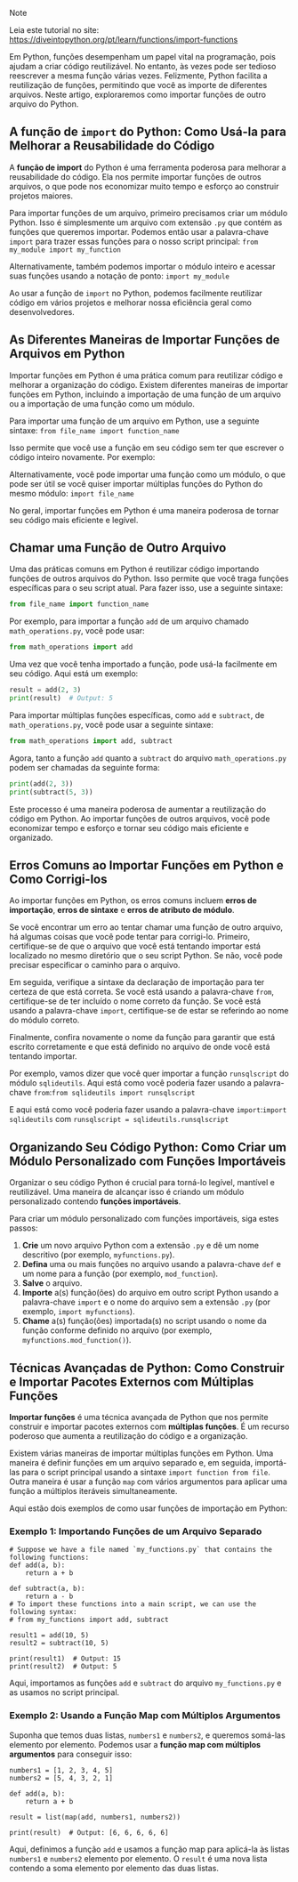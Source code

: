 > [!NOTE]
> Leia este tutorial no site: https://diveintopython.org/pt/learn/functions/import-functions

Em Python, funções desempenham um papel vital na programação, pois ajudam a criar código reutilizável. No entanto, às vezes pode ser tedioso reescrever a mesma função várias vezes. Felizmente, Python facilita a reutilização de funções, permitindo que você as importe de diferentes arquivos. Neste artigo, exploraremos como importar funções de outro arquivo do Python.

## A função de `import` do Python: Como Usá-la para Melhorar a Reusabilidade do Código

A **função de import** do Python é uma ferramenta poderosa para melhorar a reusabilidade do código. Ela nos permite importar funções de outros arquivos, o que pode nos economizar muito tempo e esforço ao construir projetos maiores.

Para importar funções de um arquivo, primeiro precisamos criar um módulo Python. Isso é simplesmente um arquivo com extensão `.py` que contém as funções que queremos importar. Podemos então usar a palavra-chave `import` para trazer essas funções para o nosso script principal: `from my_module import my_function`

Alternativamente, também podemos importar o módulo inteiro e acessar suas funções usando a notação de ponto: `import my_module`

Ao usar a função de `import` no Python, podemos facilmente reutilizar código em vários projetos e melhorar nossa eficiência geral como desenvolvedores.

## As Diferentes Maneiras de Importar Funções de Arquivos em Python

Importar funções em Python é uma prática comum para reutilizar código e melhorar a organização do código. Existem diferentes maneiras de importar funções em Python, incluindo a importação de uma função de um arquivo ou a importação de uma função como um módulo.

Para importar uma função de um arquivo em Python, use a seguinte sintaxe: `from file_name import function_name`

Isso permite que você use a função em seu código sem ter que escrever o código inteiro novamente. Por exemplo:

Alternativamente, você pode importar uma função como um módulo, o que pode ser útil se você quiser importar múltiplas funções do Python do mesmo módulo: `import file_name`

No geral, importar funções em Python é uma maneira poderosa de tornar seu código mais eficiente e legível.

## Chamar uma Função de Outro Arquivo

Uma das práticas comuns em Python é reutilizar código importando funções de outros arquivos do Python. Isso permite que você traga funções específicas para o seu script atual. Para fazer isso, use a seguinte sintaxe:

```python
from file_name import function_name
```

Por exemplo, para importar a função `add` de um arquivo chamado `math_operations.py`, você pode usar:

```python
from math_operations import add
```

Uma vez que você tenha importado a função, pode usá-la facilmente em seu código. Aqui está um exemplo:

```python
result = add(2, 3)
print(result)  # Output: 5
```

Para importar múltiplas funções específicas, como `add` e `subtract`, de `math_operations.py`, você pode usar a seguinte sintaxe:

```python
from math_operations import add, subtract
```

Agora, tanto a função `add` quanto a `subtract` do arquivo `math_operations.py` podem ser chamadas da seguinte forma:

```python
print(add(2, 3))
print(subtract(5, 3))
```

Este processo é uma maneira poderosa de aumentar a reutilização do código em Python. Ao importar funções de outros arquivos, você pode economizar tempo e esforço e tornar seu código mais eficiente e organizado.

## Erros Comuns ao Importar Funções em Python e Como Corrigi-los

Ao importar funções em Python, os erros comuns incluem **erros de importação**, **erros de sintaxe** e **erros de atributo de módulo**.

Se você encontrar um erro ao tentar chamar uma função de outro arquivo, há algumas coisas que você pode tentar para corrigi-lo. Primeiro, certifique-se de que o arquivo que você está tentando importar está localizado no mesmo diretório que o seu script Python. Se não, você pode precisar especificar o caminho para o arquivo.

Em seguida, verifique a sintaxe da declaração de importação para ter certeza de que está correta. Se você está usando a palavra-chave `from`, certifique-se de ter incluído o nome correto da função. Se você está usando a palavra-chave `import`, certifique-se de estar se referindo ao nome do módulo correto.

Finalmente, confira novamente o nome da função para garantir que está escrito corretamente e que está definido no arquivo de onde você está tentando importar.

Por exemplo, vamos dizer que você quer importar a função `runsqlscript` do módulo `sqlideutils`. Aqui está como você poderia fazer usando a palavra-chave `from`:`from sqlideutils import runsqlscript`

E aqui está como você poderia fazer usando a palavra-chave `import`:`import sqlideutils` com `runsqlscript = sqlideutils.runsqlscript`

## Organizando Seu Código Python: Como Criar um Módulo Personalizado com Funções Importáveis

Organizar o seu código Python é crucial para torná-lo legível, mantível e reutilizável. Uma maneira de alcançar isso é criando um módulo personalizado contendo **funções importáveis**.

Para criar um módulo personalizado com funções importáveis, siga estes passos:

1. **Crie** um novo arquivo Python com a extensão `.py` e dê um nome descritivo (por exemplo, `myfunctions.py`).
2. **Defina** uma ou mais funções no arquivo usando a palavra-chave `def` e um nome para a função (por exemplo, `mod_function`).
3. **Salve** o arquivo.
4. **Importe** a(s) função(ões) do arquivo em outro script Python usando a palavra-chave `import` e o nome do arquivo sem a extensão `.py` (por exemplo, `import myfunctions`).
5. **Chame** a(s) função(ões) importada(s) no script usando o nome da função conforme definido no arquivo (por exemplo, `myfunctions.mod_function()`).

## Técnicas Avançadas de Python: Como Construir e Importar Pacotes Externos com Múltiplas Funções

**Importar funções** é uma técnica avançada de Python que nos permite construir e importar pacotes externos com **múltiplas funções**. É um recurso poderoso que aumenta a reutilização do código e a organização.

Existem várias maneiras de importar múltiplas funções em Python. Uma maneira é definir funções em um arquivo separado e, em seguida, importá-las para o script principal usando a sintaxe `import function from file`. Outra maneira é usar a função `map` com vários argumentos para aplicar uma função a múltiplos iteráveis simultaneamente.

Aqui estão dois exemplos de como usar funções de importação em Python:

### Exemplo 1: Importando Funções de um Arquivo Separado

```python3
# Suppose we have a file named `my_functions.py` that contains the following functions:
def add(a, b):
    return a + b

def subtract(a, b):
    return a - b
# To import these functions into a main script, we can use the following syntax:
# from my_functions import add, subtract

result1 = add(10, 5)
result2 = subtract(10, 5)

print(result1)  # Output: 15
print(result2)  # Output: 5
```

Aqui, importamos as funções `add` e `subtract` do arquivo `my_functions.py` e as usamos no script principal.

### Exemplo 2: Usando a Função Map com Múltiplos Argumentos

Suponha que temos duas listas, `numbers1` e `numbers2`, e queremos somá-las elemento por elemento. Podemos usar a **função map com múltiplos argumentos** para conseguir isso:

```python3
numbers1 = [1, 2, 3, 4, 5]
numbers2 = [5, 4, 3, 2, 1]

def add(a, b):
    return a + b

result = list(map(add, numbers1, numbers2))

print(result)  # Output: [6, 6, 6, 6, 6]
```

Aqui, definimos a função `add` e usamos a função map para aplicá-la às listas `numbers1` e `numbers2` elemento por elemento. O `result` é uma nova lista contendo a soma elemento por elemento das duas listas.
